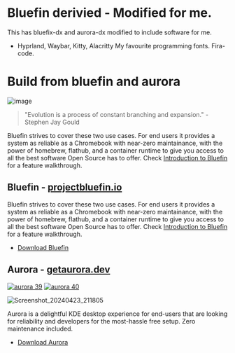 # Bluefin derivied - Modified for me.

This has bluefix-dx and aurora-dx modified to include software for me.
* Hyprland, Waybar, Kitty, Alacritty
My favourite programming fonts. Fira-code.

# Build from bluefin and aurora

![image](https://github.com/ublue-os/bluefin/assets/1264109/b093bdec-40dc-48d2-b8ff-fcf0df390e8c)

> "Evolution is a process of constant branching and expansion." - Stephen Jay Gould

Bluefin strives to cover these two use cases. For end users it provides a system as reliable as a Chromebook with near-zero maintainance, with the power of homebrew, flathub, and a container runtime to give you access to all the best software Open Source has to offer. Check [Introduction to Bluefin](https://universal-blue.discourse.group/t/introduction-to-bluefin/41) for a feature walkthrough. 
## Bluefin - [projectbluefin.io](https://projectbluefin.io)

Bluefin strives to cover these two use cases. For end users it provides a system as reliable as a Chromebook with near-zero maintainance, with the power of homebrew, flathub, and a container runtime to give you access to all the best software Open Source has to offer. Check [Introduction to Bluefin](https://universal-blue.discourse.group/t/introduction-to-bluefin/41) for a feature walkthrough. 

- [Download Bluefin](https://projectbluefin.io/#scene-picker)

## Aurora - [getaurora.dev](https://getaurora.dev)

[![aurora 39](https://github.com/ublue-os/bluefin/actions/workflows/build-39-aurora.yml/badge.svg)](https://github.com/ublue-os/bluefin/actions/workflows/build-39-aurora.yml) [![aurora 40](https://github.com/ublue-os/bluefin/actions/workflows/build-40-aurora.yml/badge.svg)](https://github.com/ublue-os/bluefin/actions/workflows/build-40-aurora.yml)

![Screenshot_20240423_211805](https://github.com/ublue-os/bluefin/assets/40402114/1bea1ed8-d97a-402a-957b-e0f338d38230)

Aurora is a delightful KDE desktop experience for end-users that are looking for reliability and developers for the most-hassle free setup. Zero maintenance included.

- [Download Aurora](https://getaurora.dev)

